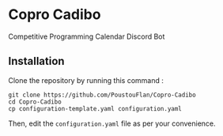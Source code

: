# Copro Cadibo
Competitive Programming Calendar Discord Bot

## Installation
Clone the repository by running this command :
```
git clone https://github.com/PoustouFlan/Copro-Cadibo
cd Copro-Cadibo
cp configuration-template.yaml configuration.yaml
```

Then, edit the `configuration.yaml` file as per your convenience.

